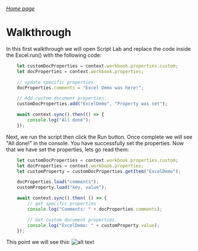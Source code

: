 _[Home page](../index.md)_



# Walkthrough

In this first walkthrough we will open Script Lab and replace the code inside the Excel.run() with the following code:

```javascript
    let customDocProperties = context.workbook.properties.custom;
    let docProperties = context.workbook.properties;

    // update specific properties
    docProperties.comments = "Excel Demo was here!";

    // Add custom document properties.
    customDocProperties.add("ExcelDemo", "Property was set");

    await context.sync().then(() => {
        console.log("All done");
    });
```

Next, we run the script then click the Run button. Once complete we will see "All done!" in the console. You have successfully set the properties. Now that we have set the properties, lets go read them:

```javascript
    let customDocProperties = context.workbook.properties.custom;
    let docProperties = context.workbook.properties;
    let customProperty = customDocProperties.getItem("ExcelDemo");

    docProperties.load("comments");
    customProperty.load("key, value");

    await context.sync().then( () => {
        // get specific properties
        console.log("Comments: " + docProperties.comments);

        // Get custom document properties.
        console.log("ExcelDemo: " + customProperty.value);
    });
```

This point we will see this:
![alt text](/images/walkthrough.png?raw=true "walkthrough results")
